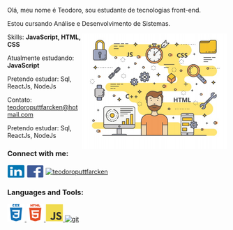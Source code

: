 
<p align="left">Olá, meu nome é Teodoro, sou estudante de tecnologias front-end.<p>
<p align="left">Estou cursando Análise e Desenvolvimento de Sistemas.</p>

<img src="https://github.com/puttfarcken/puttfarcken/blob/main/imgReadme.jpg" align="right" width="66%"  alt="imagem">

 Skills: **JavaScript, HTML, CSS**

 Atualmente estudando: **JavaScript**

 Pretendo estudar: Sql, ReactJs, NodeJs
 
 Contato: teodoroputtfarcken@hotmail.com

 Pretendo estudar: Sql, ReactJs, NodeJs

<p align="left">
<h3 align="left">Connect with me:</h3>
<a href="https://linkedin.com/in/teodoro wilhelm puttfarcken" target="blank"><img align="center" src="https://raw.githubusercontent.com/devicons/devicon/master/icons/linkedin/linkedin-original.svg" alt="teodoro wilhelm puttfarcken" height="30" width="40" /></a>
<a href="https://fb.com/teodoro wilhelm puttfarcken" target="blank"><img align="center" src="https://raw.githubusercontent.com/devicons/devicon/master/icons/facebook/facebook-original.svg" alt="teodoro wilhelm puttfarcken" height="30" width="40" /></a>
<a href="https://instagram.com/teodoroputtfarcken" target="blank"><img align="center" src="https://cdn.jsdelivr.net/npm/simple-icons@3.0.1/icons/instagram.svg" alt="teodoroputtfarcken" height="30" width="40" /></a>
</p>

<h3 align="left">Languages and Tools:</h3>
<p align="left"> <a href="https://www.w3schools.com/css/" target="_blank"> <img src= "https://raw.githubusercontent.com/devicons/devicon/master/icons/css3/css3-plain-wordmark.svg" alt="css3" width="40" height="40"/> </a> <a href="https://www.w3.org/html/" target="_blank"> <img src="https://raw.githubusercontent.com/devicons/devicon/master/icons/html5/html5-plain-wordmark.svg" alt="html5" width="40" height="40"/> </a> <a href="https://developer.mozilla.org/en-US/docs/Web/JavaScript" target="_blank"> <img src="https://raw.githubusercontent.com/devicons/devicon/master/icons/javascript/javascript-original.svg" alt="javascript" width="40" height="40"/> </a> <a href="https://git-scm.com/" target="_blank"> <img src="https://www.vectorlogo.zone/logos/git-scm/git-scm-icon.svg" alt="git" width="40" height="40" </p>
